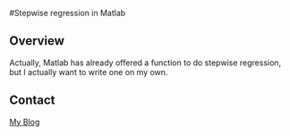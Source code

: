 #Stepwise regression in Matlab
## Overview
Actually, Matlab has already offered a function to do stepwise regression, but I actually want to write one on my own.
## Contact
[My Blog](https://edlinus.cn)